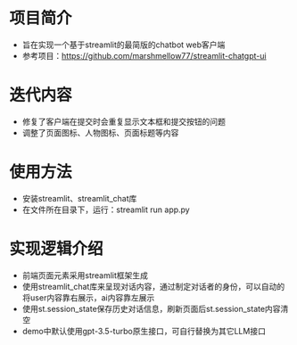 # 项目简介
- 旨在实现一个基于streamlit的最简版的chatbot web客户端
- 参考项目：https://github.com/marshmellow77/streamlit-chatgpt-ui

# 迭代内容
- 修复了客户端在提交时会重复显示文本框和提交按钮的问题
- 调整了页面图标、人物图标、页面标题等内容

# 使用方法
- 安装streamlit、streamlit_chat库
- 在文件所在目录下，运行：streamlit run app.py

# 实现逻辑介绍
- 前端页面元素采用streamlit框架生成
- 使用streamlit_chat库来呈现对话内容，通过制定对话者的身份，可以自动的将user内容靠右展示，ai内容靠左展示
- 使用st.session_state保存历史对话信息，刷新页面后st.session_state内容清空
- demo中默认使用gpt-3.5-turbo原生接口，可自行替换为其它LLM接口